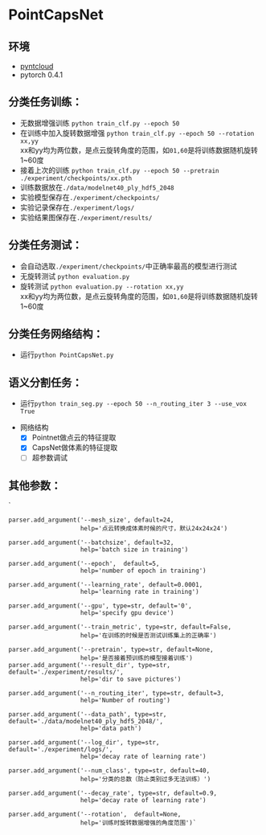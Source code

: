 # PointCapsNet

## 环境
* [pyntcloud](https://github.com/daavoo/pyntcloud)
* pytorch 0.4.1

## 分类任务训练：
* 无数据增强训练
`python train_clf.py --epoch 50` <br>
* 在训练中加入旋转数据增强
`python train_clf.py --epoch 50 --rotation xx,yy` <br>
xx和yy均为两位数，是点云旋转角度的范围，如`01,60`是将训练数据随机旋转1~60度<br>
* 接着上次的训练
`python train_clf.py --epoch 50 --pretrain ./experiment/checkpoints/xx.pth `<br>
* 训练数据放在`./data/modelnet40_ply_hdf5_2048`
* 实验模型保存在`./experiment/checkpoints/`
* 实验记录保存在`./experiment/logs/`
* 实验结果图保存在`./experiment/results/`

## 分类任务测试：
* 会自动选取`./experiment/checkpoints/`中正确率最高的模型进行测试
* 无旋转测试
`python evaluation.py` <br>
* 旋转测试
`python evaluation.py --rotation xx,yy` <br>
xx和yy均为两位数，是点云旋转角度的范围，如`01,60`是将训练数据随机旋转1~60度

## 分类任务网络结构：
* 运行`python PointCapsNet.py` 

## 语义分割任务：
* 运行`python train_seg.py --epoch 50 --n_routing_iter 3 --use_vox True` 
- 网络结构
    - [x] Pointnet做点云的特征提取
    - [x] CapsNet做体素的特征提取
    - [ ] 超参数调试
    
## 其他参数：
   ` 
   
    parser.add_argument('--mesh_size', default=24,
                        help='点云转换成体素时候的尺寸，默认24x24x24')       
                        
    parser.add_argument('--batchsize', default=32,
                        help='batch size in training')
                        
    parser.add_argument('--epoch',  default=5,
                        help='number of epoch in training')
                        
    parser.add_argument('--learning_rate', default=0.0001,
                        help='learning rate in training')
                        
    parser.add_argument('--gpu', type=str, default='0',
                        help='specify gpu device')
                        
    parser.add_argument('--train_metric', type=str, default=False,
                        help='在训练的时候是否测试训练集上的正确率')
                        
    parser.add_argument('--pretrain', type=str, default=None,
                        help='是否接着预训练的模型接着训练')
    parser.add_argument('--result_dir', type=str, default='./experiment/results/',
                        help='dir to save pictures')
                        
    parser.add_argument('--n_routing_iter', type=str, default=3,
                        help='Number of routing')
                        
    parser.add_argument('--data_path', type=str, default='./data/modelnet40_ply_hdf5_2048/',
                        help='data path')
                        
    parser.add_argument('--log_dir', type=str, default='./experiment/logs/',
                        help='decay rate of learning rate')
                        
    parser.add_argument('--num_class', type=str, default=40,
                        help='分类的总数（防止类别过多无法训练）')
                        
    parser.add_argument('--decay_rate', type=str, default=0.9,
                        help='decay rate of learning rate')
                        
    parser.add_argument('--rotation',  default=None,
                        help='训练时旋转数据增强的角度范围')`
